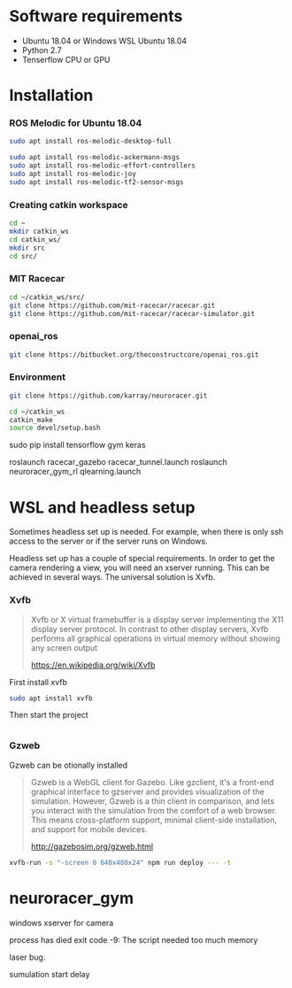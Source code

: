 # Software requirements #
* Ubuntu 18.04 or Windows WSL Ubuntu 18.04
* Python 2.7
* Tenserflow CPU or GPU

# Installation #
### ROS Melodic for Ubuntu 18.04 ###
```bash
sudo apt install ros-melodic-desktop-full

sudo apt install ros-melodic-ackermann-msgs
sudo apt install ros-melodic-effort-controllers
sudo apt install ros-melodic-joy
sudo apt install ros-melodic-tf2-sensor-msgs
```

### Creating catkin workspace ###
```bash
cd ~
mkdir catkin_ws
cd catkin_ws/
mkdir src
cd src/
```

### MIT Racecar ###
```bash
cd ~/catkin_ws/src/
git clone https://github.com/mit-racecar/racecar.git
git clone https://github.com/mit-racecar/racecar-simulator.git
```

### openai_ros ###
```bash
git clone https://bitbucket.org/theconstructcore/openai_ros.git
```

### Environment ###
```bash
git clone https://github.com/karray/neuroracer.git
````
```bash
cd ~/catkin_ws
catkin_make
source devel/setup.bash 
```

sudo pip install tensorflow gym keras

roslaunch racecar_gazebo racecar_tunnel.launch
roslaunch neuroracer_gym_rl qlearning.launch

# WSL and headless setup #
Sometimes headless set up is needed. For example, when there is only ssh access to the server or if the server runs on Windows.

Headless set up has a couple of special requirements. In order to get the camera rendering a view,  you will need an xserver running. This can be achieved in several ways. The universal solution is Xvfb.

### Xvfb ###
>Xvfb or X virtual framebuffer is a display server implementing the X11 display server protocol. In contrast to other display servers, Xvfb performs all graphical operations in virtual memory without showing any screen output
>
>https://en.wikipedia.org/wiki/Xvfb

First install xvfb
```bash
sudo apt install xvfb
```
Then start the project
```bash

```

### Gzweb ###
Gzweb can be otionally installed
>Gzweb is a WebGL client for Gazebo. Like gzclient, it's a front-end graphical interface to gzserver and provides visualization of the simulation. However, Gzweb is a thin client in comparison, and lets you interact with the simulation from the comfort of a web browser. This means cross-platform support, minimal client-side installation, and support for mobile devices.
>
>http://gazebosim.org/gzweb.html

```bash
xvfb-run -s "-screen 0 640x480x24" npm run deploy --- -t
```

# neuroracer_gym


windows xserver for camera

process has died exit code -9: The script needed too much memory

laser bug.

sumulation start delay
